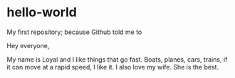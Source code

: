 # hello-world
My first repository; because Github told me to

Hey everyone, 

My name is Loyal and I like things that go fast. Boats, planes, cars, trains, if it can move at a rapid speed, I like it. I also love my wife. She is the best.
